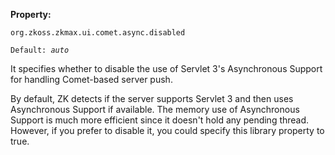 **Property:**

`org.zkoss.zkmax.ui.comet.async.disabled`

`Default: `<i>`auto`</i>

It specifies whether to disable the use of Servlet 3's Asynchronous
Support for handling Comet-based server push.

By default, ZK detects if the server supports Servlet 3 and then uses
Asynchronous Support if available. The memory use of Asynchronous
Support is much more efficient since it doesn't hold any pending thread.
However, if you prefer to disable it, you could specify this library
property to true.
